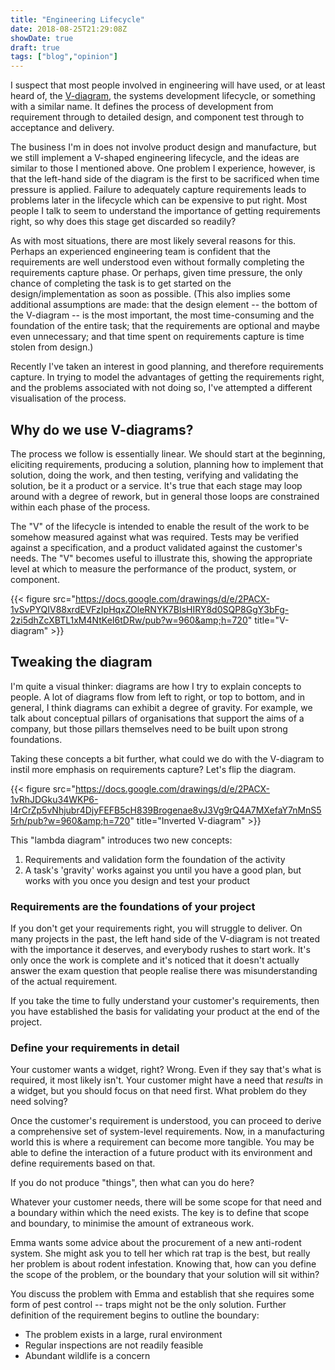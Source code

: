 ```yaml
---
title: "Engineering Lifecycle"
date: 2018-08-25T21:29:08Z
showDate: true
draft: true
tags: ["blog","opinion"]
---
```


I suspect that most people involved in engineering will have used, or at least heard of, the [V-diagram](https://en.wikipedia.org/wiki/V-Model), the systems development lifecycle, or something with a similar name. It defines the process of development from requirement through to detailed design, and component test through to acceptance and delivery.

The business I'm in does not involve product design and manufacture, but we still implement a V-shaped engineering lifecycle, and the ideas are similar to those I mentioned above. One problem I experience, however, is that the left-hand side of the diagram is the first to be sacrificed when time pressure is applied. Failure to adequately capture requirements leads to problems later in the lifecycle which can be expensive to put right. Most people I talk to seem to understand the importance of getting requirements right, so why does this stage get discarded so readily?

As with most situations, there are most likely several reasons for this. Perhaps an experienced engineering team is confident that the requirements are well understood even without formally completing the requirements capture phase. Or perhaps, given time pressure, the only chance of completing the task is to get started on the design/implementation as soon as possible. (This also implies some additional assumptions are made: that the design element -- the bottom of the V-diagram -- is the most important, the most time-consuming and the foundation of the entire task; that the requirements are optional and maybe even unnecessary; and that time spent on requirements capture is time stolen from design.)

Recently I've taken an interest in good planning, and therefore requirements capture. In trying to model the advantages of getting the requirements right, and the problems associated with not doing so, I've attempted a different visualisation of the process.

## Why do we use V-diagrams?

The process we follow is essentially linear. We should start at the beginning, eliciting requirements, producing a solution, planning how to implement that solution, doing the work, and then testing, verifying and validating the solution, be it a product or a service. It's true that each stage may loop around with a degree of rework, but in general those loops are constrained within each phase of the process.

The "V" of the lifecycle is intended to enable the result of the work to be somehow measured against what was required. Tests may be verified against a specification, and a product validated against the customer's needs. The "V" becomes useful to illustrate this, showing the appropriate level at which to measure the performance of the product, system, or component.

{{< figure src="https://docs.google.com/drawings/d/e/2PACX-1vSvPYQIV88xrdEVFzIpHqxZOleRNYK7BIsHIRY8d0SQP8GgY3bFg-2zi5dhZcXBTL1xM4NtKeI6tDRw/pub?w=960&amp;h=720" title="V-diagram" >}}

## Tweaking the diagram

I'm quite a visual thinker: diagrams are how I try to explain concepts to people. A lot of diagrams flow from left to right, or top to bottom, and in general, I think diagrams can exhibit a degree of gravity. For example, we talk about conceptual pillars of organisations that support the aims of a company, but those pillars themselves need to be built upon strong foundations.

Taking these concepts a bit further, what could we do with the V-diagram to instil more emphasis on requirements capture? Let's flip the diagram.

{{< figure src="https://docs.google.com/drawings/d/e/2PACX-1vRhJDGku34WKP6-l4rCrZp5vNhjubr4DjyFEFB5cH839Brogenae8vJ3Vg9rQ4A7MXefaY7nMnS55rh/pub?w=960&amp;h=720" title="Inverted V-diagram" >}}

This "lambda diagram" introduces two new concepts:

1. Requirements and validation form the foundation of the activity
2. A task's 'gravity' works against you until you have a good plan, but works with you once you design and test your product

### Requirements are the foundations of your project

If you don't get your requirements right, you will struggle to deliver. On many projects in the past, the left hand side of the V-diagram is not treated with the importance it deserves, and everybody rushes to start work. It's only once the work is complete and it's noticed that it doesn't actually answer the exam question that people realise there was misunderstanding of the actual requirement.

If you take the time to fully understand your customer's requirements, then you have established the basis for validating your product at the end of the project.

### Define your requirements in detail

Your customer wants a widget, right? Wrong. Even if they say that's what is required, it most likely isn't. Your customer might have a need that *results* in a widget, but you should focus on that need first. What problem do they need solving?

Once the customer's requirement is understood, you can proceed to derive a comprehensive set of system-level requirements. Now, in a manufacturing world this is where a requirement can become more tangible. You may be able to define the interaction of a future product with its environment and define requirements based on that.

If you do not produce "things", then what can you do here?

Whatever your customer needs, there will be some scope for that need and a boundary within which the need exists. The key is to define that scope and boundary, to minimise the amount of extraneous work.

Emma wants some advice about the procurement of a new anti-rodent system. She might ask you to tell her which rat trap is the best, but really her problem is about rodent infestation. Knowing that, how can you define the scope of the problem, or the boundary that your solution will sit within?

You discuss the problem with Emma and establish that she requires some form of pest control -- traps might not be the only solution. Further definition of the requirement begins to outline the boundary:

* The problem exists in a large, rural environment
* Regular inspections are not readily feasible
* Abundant wildlife is a concern


